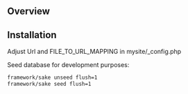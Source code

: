 ## Overview


## Installation ##

Adjust Url and FILE_TO_URL_MAPPING in mysite/_config.php

Seed database for development purposes:

```sh
framework/sake unseed flush=1 
framework/sake seed flush=1
```

